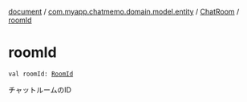 [document](../../index.md) / [com.myapp.chatmemo.domain.model.entity](../index.md) / [ChatRoom](index.md) / [roomId](./room-id.md)

# roomId

`val roomId: `[`RoomId`](../../com.myapp.chatmemo.domain.model.value/-room-id/index.md)

チャットルームのID

